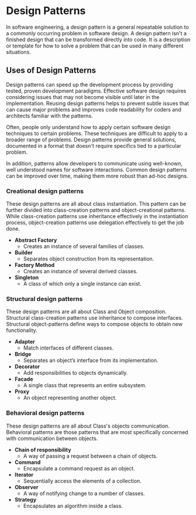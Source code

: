 # Design Patterns
In software engineering, a design pattern is a general repeatable solution to a commonly occurring problem in software design. A design pattern isn't a finished design that can be transformed directly into code. It is a description or template for how to solve a problem that can be used in many different situations.

## Uses of Design Patterns
Design patterns can speed up the development process by providing tested, proven development paradigms. Effective software design requires considering issues that may not become visible until later in the implementation. Reusing design patterns helps to prevent subtle issues that can cause major problems and improves code readability for coders and architects familiar with the patterns.

Often, people only understand how to apply certain software design techniques to certain problems. These techniques are difficult to apply to a broader range of problems. Design patterns provide general solutions, documented in a format that doesn't require specifics tied to a particular problem.

In addition, patterns allow developers to communicate using well-known, well understood names for software interactions. Common design patterns can be improved over time, making them more robust than ad-hoc designs.

### Creational design patterns
These design patterns are all about class instantiation. This pattern can be further divided into class-creation patterns and object-creational patterns. While class-creation patterns use inheritance effectively in the instantiation process, object-creation patterns use delegation effectively to get the job done.

- **Abstract Factory**
  - Creates an instance of several families of classes.
- **Builder**
  - Separates object construction from its representation.
- **Factory Method**
  - Creates an instance of several derived classes.
- **Singleton**
   - A class of which only a single instance can exist.

### Structural design patterns
These design patterns are all about Class and Object composition. Structural class-creation patterns use inheritance to compose interfaces. Structural object-patterns define ways to compose objects to obtain new functionality.

- **Adapter**
  - Match interfaces of different classes.
- **Bridge**
  - Separates an object’s interface from its implementation.
- **Decorator**
  - Add responsibilities to objects dynamically.
- **Facade**
  - A single class that represents an entire subsystem.
- **Proxy**
  - An object representing another object.

### Behavioral design patterns
These design patterns are all about Class's objects communication. Behavioral patterns are those patterns that are most specifically concerned with communication between objects.

- **Chain of responsibility**
  - A way of passing a request between a chain of objects.
- **Command**
  - Encapsulate a command request as an object.
- **Iterator**
  - Sequentially access the elements of a collection.
- **Observer**
  - A way of notifying change to a number of classes.
- **Strategy**
  - Encapsulates an algorithm inside a class.
